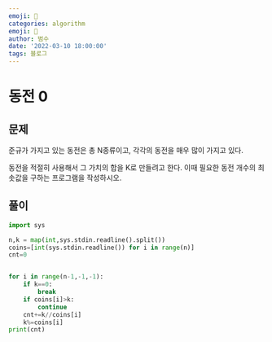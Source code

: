 ```yaml
---
emoji: 🏃
categories: algorithm
emoji: 🏃
author: 범수
date: '2022-03-10 18:00:00'
tags: 블로그
---
```

<!-- 
튜토리얼, 하우 투 가이드, 설명 ,레퍼런스 
https://documentation.divio.com/tutorials/
-->

# 동전 0

## 문제
준규가 가지고 있는 동전은 총 N종류이고, 각각의 동전을 매우 많이 가지고 있다.

동전을 적절히 사용해서 그 가치의 합을 K로 만들려고 한다. 이때 필요한 동전 개수의 최솟값을 구하는 프로그램을 작성하시오.


## 풀이

```python
import sys

n,k = map(int,sys.stdin.readline().split())
coins=[int(sys.stdin.readline()) for i in range(n)]
cnt=0


for i in range(n-1,-1,-1):
    if k==0:
        break
    if coins[i]>k:
        continue
    cnt+=k//coins[i]
    k%=coins[i]
print(cnt)
```